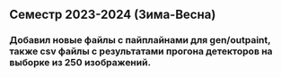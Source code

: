 ## Семестр 2023-2024 (Зима-Весна)
### Добавил новые файлы с пайплайнами для gen/outpaint, также csv файлы с результатами прогона детекторов на выборке из 250 изображений.
